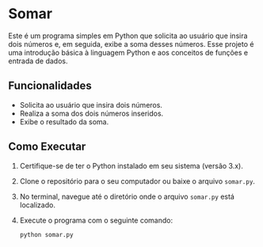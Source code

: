 # Somar

Este é um programa simples em Python que solicita ao usuário que insira dois números e, em seguida, exibe a soma desses números. Esse projeto é uma introdução básica à linguagem Python e aos conceitos de funções e entrada de dados.

## Funcionalidades

- Solicita ao usuário que insira dois números.
- Realiza a soma dos dois números inseridos.
- Exibe o resultado da soma.

## Como Executar

1. Certifique-se de ter o Python instalado em seu sistema (versão 3.x).
2. Clone o repositório para o seu computador ou baixe o arquivo `somar.py`.
3. No terminal, navegue até o diretório onde o arquivo `somar.py` está localizado.
4. Execute o programa com o seguinte comando:

   ```bash
   python somar.py
